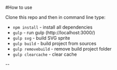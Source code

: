 #How to use

Clone this repo and then in command line type:

* `npm install` - install all dependencies
* `gulp` - run gulp (http://localhost:3000/)
* `gulp svg` - build SVG sprite
* `gulp build` - build project from sources
* `gulp removebuild` - remove build project folder
* `gulp clearcache` - clear cache

--